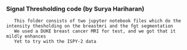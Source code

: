 ### Signal Thresholding code (by Surya Hariharan)
       This folder consists of two jupyter notebook files which do the intensity thesholding on the breastmri and the fgt segmentation
       We used a DUKE breast cancer MRI for test, and we got that it mildly enhances
       Yet to try with the ISPY-2 data